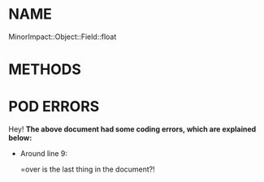 # NAME

MinorImpact::Object::Field::float

# METHODS

# POD ERRORS

Hey! **The above document had some coding errors, which are explained below:**

- Around line 9:

    &#x3d;over is the last thing in the document?!
